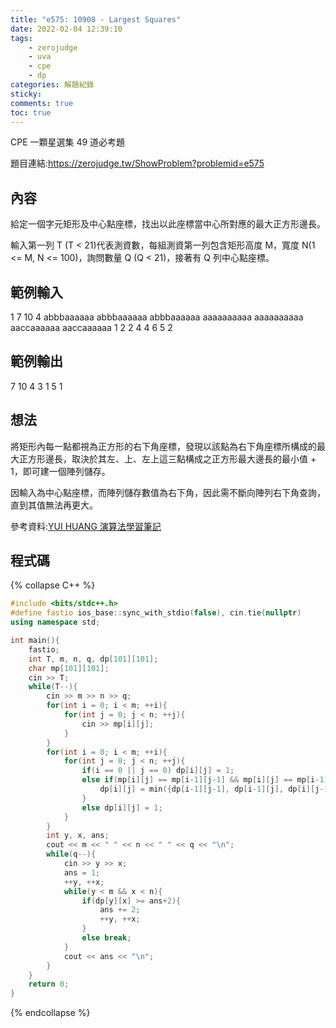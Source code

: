 ```yaml
---
title: "e575: 10908 - Largest Squares"
date: 2022-02-04 12:39:10
tags:
    - zerojudge
    - uva
    - cpe
    - dp
categories: 解題紀錄
sticky: 
comments: true
toc: true
---
```

CPE 一顆星選集 49 道必考題
<!--more-->
題目連結:https://zerojudge.tw/ShowProblem?problemid=e575
## 內容
給定一個字元矩形及中心點座標，找出以此座標當中心所對應的最大正方形邊長。

輸入第一列 T (T < 21)代表測資數，每組測資第一列包含矩形高度 M，寬度 N(1 <= M, N <= 100)，詢問數量 Q (Q < 21)，接著有 Q 列中心點座標。
## 範例輸入
1
7 10 4
abbbaaaaaa
abbbaaaaaa
abbbaaaaaa
aaaaaaaaaa
aaaaaaaaaa
aaccaaaaaa
aaccaaaaaa
1 2
2 4
4 6
5 2
## 範例輸出
7 10 4
3
1
5
1
## 想法
將矩形內每一點都視為正方形的右下角座標，發現以該點為右下角座標所構成的最大正方形邊長，取決於其左、上、左上這三點構成之正方形最大邊長的最小值 + 1，即可建一個陣列儲存。

因輸入為中心點座標，而陣列儲存數值為右下角，因此需不斷向陣列右下角查詢，直到其值無法再更大。

參考資料:[YUI HUANG 演算法學習筆記](https://yuihuang.com/zj-e575/)
## 程式碼
{% collapse C++ %}
```cpp
#include <bits/stdc++.h>
#define fastio ios_base::sync_with_stdio(false), cin.tie(nullptr)
using namespace std;

int main(){
    fastio;
    int T, m, n, q, dp[101][101];
    char mp[101][101];
    cin >> T;
    while(T--){
        cin >> m >> n >> q;
        for(int i = 0; i < m; ++i){
            for(int j = 0; j < n; ++j){
                cin >> mp[i][j];
            }
        }
        for(int i = 0; i < m; ++i){
            for(int j = 0; j < n; ++j){
                if(i == 0 || j == 0) dp[i][j] = 1;
                else if(mp[i][j] == mp[i-1][j-1] && mp[i][j] == mp[i-1][j] && mp[i][j] == mp[i][j-1]){
                    dp[i][j] = min({dp[i-1][j-1], dp[i-1][j], dp[i][j-1]}) + 1;
                }
                else dp[i][j] = 1;
            }
        }
        int y, x, ans;
        cout << m << " " << n << " " << q << "\n";
        while(q--){
            cin >> y >> x;
            ans = 1;
            ++y, ++x;
            while(y < m && x < n){
                if(dp[y][x] >= ans+2){
                    ans += 2;
                    ++y, ++x;
                }
                else break;
            }
            cout << ans << "\n";
        }
    }
    return 0;
}
```
{% endcollapse %}